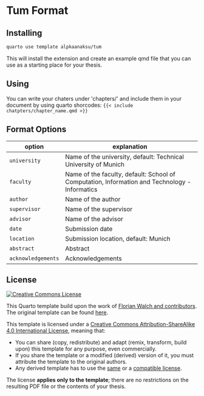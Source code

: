 # Tum Format

## Installing

```bash
quarto use template alpkaanaksu/tum
```

This will install the extension and create an example qmd file that you can use as a starting place for your thesis.

## Using

You can write your chaters under 'chapters/' and include them in your document by using quarto shorcodes: `{{< include chatpters/chapter_name.qmd >}}`

## Format Options

| option | explanation |
| --- | --- |
| `university` | Name of the university, default: Technical University of Munich |
| `faculty` | Name of the faculty, default: School of Computation, Information and Technology - Informatics |
| `author` | Name of the author |
| `supervisor` | Name of the supervisor |
| `advisor` | Name of the advisor |
| `date` | Submission date |
| `location` | Submission location, default: Munich |
| `abstract` | Abstract |
| `acknowledgements` | Acknowledgements |


## License

[![Creative Commons License][license-image]][license]

This Quarto template build upon the work of [Florian Walch and contributors][template-authors]. The original template can be found [here][template-url].

This template is licensed under a [Creative Commons Attribution-ShareAlike 4.0 International License][license], meaning that:

* You can share (copy, redistribute) and adapt (remix, transform, build upon) this template for any purpose, even commercially.
* If you share the template or a modified (derived) version of it, you must attribute the template to the original authors.
* Any derived template has to use the [same][license] or a [compatible license][license-compatible].


 The license **applies only to the template**; there are no restrictions on the resulting PDF file or the contents of your thesis.


[license-compatible]: https://creativecommons.org/compatiblelicenses
[license-image]: https://i.creativecommons.org/l/by-sa/4.0/88x31.png
[license]: https://creativecommons.org/licenses/by-sa/4.0/

[template-authors]: https://github.com/TUM-Dev/tum-thesis-latex/graphs/contributors
[template-download]: https://github.com/TUM-Dev/tum-thesis-latex/archive/master.zip
[template-url]: https://github.com/TUM-Dev/tum-thesis-latex
